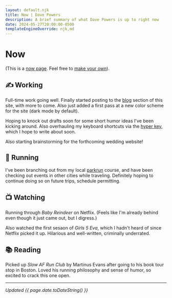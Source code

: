 ```yaml
---
layout: default.njk
title: Now | Dave Powers
description: A brief summary of what Dave Powers is up to right now
date: 2024-05-27T20:00:00-0500
templateEngineOverride: njk,md
---
```


# Now

(This is a [now page](https://nownownow.com/about). Feel free to [make your own](https://nownownow.com/about)).

## ✍️ Working

Full-time work going well. Finally started posting to the [blog](/blog/) section of this site, with more to come. Also just added a first pass at a new color scheme for the site (dark mode by default).

Hoping to knock out drafts soon for some short humor ideas I've been kicking around. Also overhauling my keyboard shortcuts via the [hyper key](https://sebastiandedeyne.com/hyper-key/), which I hope to write about soon.

Also starting brainstorming for the forthcoming wedding website!

## 👟 Running

I've been branching out from my local [parkrun](https://www.parkrun.com/) course, and have been checking out events in other cities while traveling. Definitely hoping to continue doing so on future trips, schedule permitting.

## 📺 Watching

Running through _Baby Reindeer_ on Netflix. (Feels like I'm already behind even though it just came out, but I digress.)

Also watched the first sesaon of _Girls 5 Eva_, which I hadn't heard of since Netflix picked it up. Hilarious and well-written, criminally underrated.

## 📚 Reading

Picked up _Slow AF Run Club_ by Martinus Evans after going to his book tour stop in Boston. Loved his running philosophy and sense of humor, so excited to crack this one open.

---

_Updated {{ page.date.toDateString() }}_
